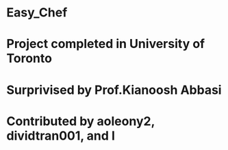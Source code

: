 # Easy_Chef
# Project completed in University of Toronto
# Surprivised by Prof.Kianoosh Abbasi
# Contributed by aoleony2, dividtran001, and I
